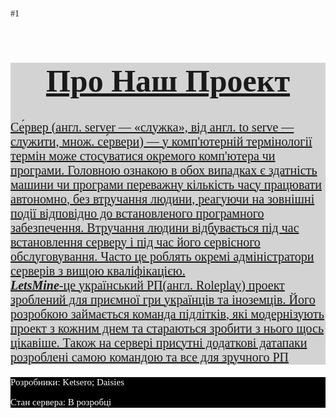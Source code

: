 #1
<html>
<title>Головна Сторінка Проекту LetsMine.ua</title>
<body style="font-family:san-serif">
<header style="background-color:black; color:white">
<a href=""</a>
<a href=""</a>
</header>
<main style="background-color:lightgray">
<h1 style="background-color:lightgray; font-size:50px; text-align:center">Про Наш Проект</h1>
<p style="font-size:20px">Се́рвер (англ. server — «служка», від англ. to serve — служити, множ. се́рвери) — у комп'ютерній термінології термін може стосуватися окремого комп'ютера чи програми. Головною ознакою в обох випадках є здатність машини чи програми переважну кількість часу працювати автономно, без втручання людини, реагуючи на зовнішні події відповідно до встановленого програмного забезпечення. Втручання людини відбувається під час встановлення серверу і під час його сервісного обслуговування. Часто це роблять окремі адміністратори серверів з вищою кваліфікацією.<br><b><i>LetsMine</i></b>-це український РП(англ. Roleplay) проект зроблений для приємної гри українців та іноземців. 
Його розробкою займається команда підлітків, які модернізують проект з кожним днем та стараються зробити з нього щось
цікавіше. Також на сервері присутні додаткові датапаки розроблені самою командою та все для зручного РП</p>
</main>
<footer style="background-color:black; color:white;">
    <p style="font-size:15px">Розробники: Ketsero; Daisies </p>
    <p style="font-size:15px">Стан сервера: В розробці</p>
</footer>
